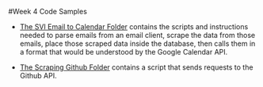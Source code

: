 #Week 4 Code Samples

* [The SVI Email to Calendar Folder](https://github.com/SiliconValleyInsight/svi-training-a/tree/master/code-samples/week4/SVI%20Email%20to%20Calendar) contains the scripts and instructions needed to parse emails from an email client, scrape the data from those emails, place those scraped data inside the database, then calls them in a format that would be understood by the Google Calendar API. 

* [The Scraping Github Folder](https://github.com/SiliconValleyInsight/svi-training-a/tree/master/code-samples/week4/Scraping%20Github) contains a script that sends requests to the Github API.
